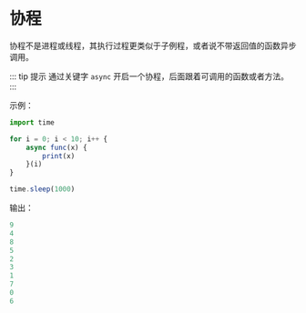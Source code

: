 # 协程

协程不是进程或线程，其执行过程更类似于子例程，或者说不带返回值的函数异步调用。

::: tip 提示
通过关键字 `async` 开启一个协程，后面跟着可调用的函数或者方法。
:::

示例：

```ts
import time

for i = 0; i < 10; i++ {
    async func(x) {
        print(x)
    }(i)
}

time.sleep(1000)
```

输出：

```ts
9
4
8
5
2
3
1
7
0
6
```